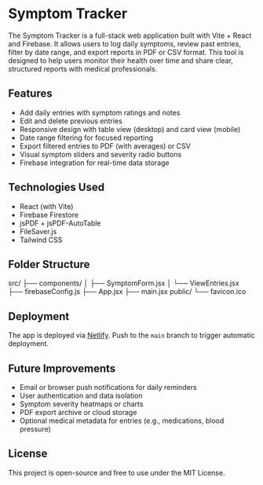 # Symptom Tracker

The Symptom Tracker is a full-stack web application built with Vite + React and Firebase. It allows users to log daily symptoms, review past entries, filter by date range, and export reports in PDF or CSV format. This tool is designed to help users monitor their health over time and share clear, structured reports with medical professionals.

## Features

-   Add daily entries with symptom ratings and notes
-   Edit and delete previous entries
-   Responsive design with table view (desktop) and card view (mobile)
-   Date range filtering for focused reporting
-   Export filtered entries to PDF (with averages) or CSV
-   Visual symptom sliders and severity radio buttons
-   Firebase integration for real-time data storage

## Technologies Used

-   React (with Vite)
-   Firebase Firestore
-   jsPDF + jsPDF-AutoTable
-   FileSaver.js
-   Tailwind CSS

## Folder Structure

src/
├── components/
│ ├── SymptomForm.jsx
│ └── ViewEntries.jsx
├── firebaseConfig.js
├── App.jsx
├── main.jsx
public/
└── favicon.ico

## Deployment

The app is deployed via [Netlify](https://www.netlify.com/). Push to the `main` branch to trigger automatic deployment.

## Future Improvements

-   Email or browser push notifications for daily reminders
-   User authentication and data isolation
-   Symptom severity heatmaps or charts
-   PDF export archive or cloud storage
-   Optional medical metadata for entries (e.g., medications, blood pressure)

## License

This project is open-source and free to use under the MIT License.

